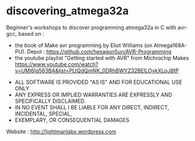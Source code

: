 # discovering_atmega32a

Beginner's workshops to discover programming atmega32a in C with avr-gcc, based on :
- the book of Make avr programming by Eliot Williams (on Atmega168A-PU).
Depot : https://github.com/hexagon5un/AVR-Programming
- the youtube playlist "Getting started with AVR" from Michrochip Makes
https://www.youtube.com/watch?v=UMi6lg563BA&list=PLtQdQmNK_0DRhBWYZ32BEILOykXLpJ8tP
 

 * ALL SOFTWARE IS PROVIDED "AS IS" AND FOR EDUCATIONAL USE ONLY
 * ANY EXPRESS OR IMPLIED WARRANTIES ARE EXPRESSLY AND SPECIFICALLY DISCLAIMED. 
 * IN NO EVENT SHALL I BE LIABLE FOR ANY DIRECT, INDIRECT, INCIDENTAL, SPECIAL,
 * EXEMPLARY, OR CONSEQUENTIAL DAMAGES 

Website : http://lightmanlabs.wordpress.com






